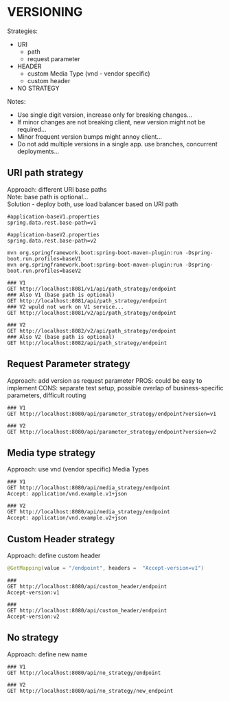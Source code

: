 VERSIONING
=
Strategies:
* URI
  * path
  * request parameter
* HEADER
  * custom Media Type  (vnd - vendor specific)
  * custom header
* NO STRATEGY

Notes:
* Use single digit version, increase only for breaking changes...
* If minor changes are not breaking client, new version might not be required...
* Minor frequent version bumps might annoy client...
* Do not add multiple versions in a single app. use branches, concurrent deployments...


URI path strategy
-
Approach: different URI base paths  
Note: base path is optional...  
Solution - deploy both, use load balancer based on URI path
```properties
#application-baseV1.properties
spring.data.rest.base-path=v1

#application-baseV2.properties
spring.data.rest.base-path=v2
```
```shell
mvn org.springframework.boot:spring-boot-maven-plugin:run -Dspring-boot.run.profiles=baseV1
mvn org.springframework.boot:spring-boot-maven-plugin:run -Dspring-boot.run.profiles=baseV2
```
```http request
### V1
GET http://localhost:8081/v1/api/path_strategy/endpoint
### Also V1 (base path is optional)
GET http://localhost:8081/api/path_strategy/endpoint
### V2 wpuld not work on V1 service...
GET http://localhost:8081/v2/api/path_strategy/endpoint

### V2
GET http://localhost:8082/v2/api/path_strategy/endpoint
### Also V2 (base path is optional)
GET http://localhost:8082/api/path_strategy/endpoint
```

Request Parameter strategy
-
Approach: add version as request parameter
PROS: could be easy to implement
CONS: separate test setup, possible overlap of business-specific parameters, difficult routing
```http request
### V1
GET http://localhost:8080/api/parameter_strategy/endpoint?version=v1

### V2
GET http://localhost:8080/api/parameter_strategy/endpoint?version=v2
```

Media type strategy
-
Approach: use vnd (vendor specific) Media Types
```http request
### V1
GET http://localhost:8080/api/media_strategy/endpoint
Accept: application/vnd.example.v1+json

### V2
GET http://localhost:8080/api/media_strategy/endpoint
Accept: application/vnd.example.v2+json
```

Custom Header strategy
-
Approach: define custom header  
```java
@GetMapping(value = "/endpoint", headers =  "Accept-version=v1")
```
```http request
###
GET http://localhost:8080/api/custom_header/endpoint
Accept-version:v1

###
GET http://localhost:8080/api/custom_header/endpoint
Accept-version:v2
```

No strategy
-
Approach: define new name
```http request
### V1
GET http://localhost:8080/api/no_strategy/endpoint

### V2
GET http://localhost:8080/api/no_strategy/new_endpoint
```
